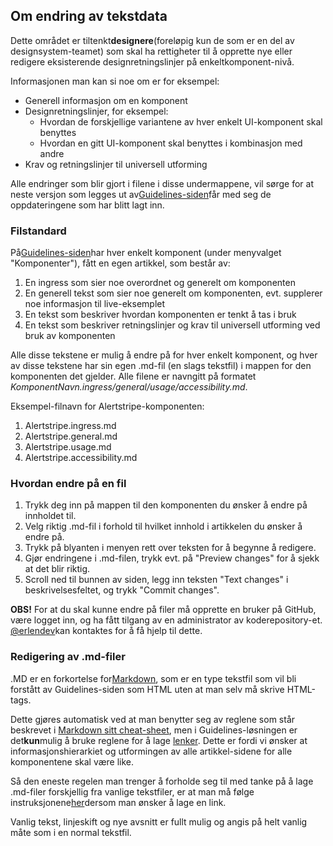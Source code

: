 ## Om endring av tekstdata

Dette området er tiltenkt**designere**(foreløpig kun de som er en del av designsystem-teamet)
som skal ha rettigheter til å opprette nye eller redigere eksisterende designretningslinjer 
på enkeltkomponent-nivå. 

Informasjonen man kan si noe om er for eksempel:
- Generell informasjon om en komponent
- Designretningslinjer, for eksempel:
    - Hvordan de forskjellige variantene av hver enkelt UI-komponent skal benyttes
    - Hvordan en gitt UI-komponent skal benyttes i kombinasjon med andre
- Krav og retningslinjer til universell utforming 

Alle endringer som blir gjort i filene i disse undermappene, vil sørge for at neste versjon som
legges ut av[Guidelines-siden](https://erlendev.github.com/nav-frontend-moduler)får med seg de
oppdateringene som har blitt lagt inn.


### Filstandard

På[Guidelines-siden](https://erlendev.github.com/nav-frontend-moduler)har hver enkelt komponent
(under menyvalget "Komponenter"), fått en egen artikkel, som består av:
1. En ingress som sier noe overordnet og generelt om komponenten
2. En generell tekst som sier noe generelt om komponenten, evt. supplerer noe informasjon til live-eksemplet
3. En tekst som beskriver hvordan komponenten er tenkt å tas i bruk
4. En tekst som beskriver retningslinjer og krav til universell utforming ved bruk av komponenten

Alle disse tekstene er mulig å endre på for hver enkelt komponent, og hver av disse tekstene
har sin egen .md-fil (en slags tekstfil) i mappen for den komponenten det gjelder. Alle 
filene er navngitt på formatet _KomponentNavn.ingress/general/usage/accessibility.md_. 

Eksempel-filnavn for Alertstripe-komponenten:
1. Alertstripe.ingress.md
2. Alertstripe.general.md
3. Alertstripe.usage.md
4. Alertstripe.accessibility.md


### Hvordan endre på en fil

1. Trykk deg inn på mappen til den komponenten du ønsker å endre på innholdet til.
2. Velg riktig .md-fil i forhold til hvilket innhold i artikkelen du ønsker å endre på.
3. Trykk på blyanten i menyen rett over teksten for å begynne å redigere.
4. Gjør endringene i .md-filen, trykk evt. på "Preview changes" for å sjekk at det blir riktig.
5. Scroll ned til bunnen av siden, legg inn teksten "Text changes" i beskrivelsesfeltet, 
og trykk "Commit changes".

**OBS!** For at du skal kunne endre på filer må opprette en bruker på GitHub, være logget inn, og ha fått tilgang av en administrator
av koderepository-et. [@erlendev](https://github.com/erlendev/)kan kontaktes for å få hjelp til dette.

### Redigering av .md-filer

.MD er en forkortelse for[Markdown](https://github.com/adam-p/markdown-here/wiki/Markdown-Cheatsheet),
som er en type tekstfil som vil bli forstått av Guidelines-siden som HTML uten at man selv må skrive HTML-tags.

Dette gjøres automatisk ved at man benytter seg av reglene som står beskrevet i 
[Markdown sitt cheat-sheet](https://github.com/adam-p/markdown-here/wiki/Markdown-Cheatsheet),
men i Guidelines-løsningen er det**kun**mulig å bruke reglene for å lage
[lenker](https://github.com/adam-p/markdown-here/wiki/Markdown-Cheatsheet#links). Dette er fordi
vi ønsker at informasjonshierarkiet og utformingen av alle artikkel-sidene for alle komponentene skal
være like. 

Så den eneste regelen man trenger å forholde seg til med tanke på å lage .md-filer forskjellig
fra vanlige tekstfiler, er at man må følge 
instruksjonene[her](https://github.com/adam-p/markdown-here/wiki/Markdown-Cheatsheet#links)dersom 
man ønsker å lage en link.


Vanlig tekst, linjeskift og nye avsnitt er fullt mulig og angis på helt vanlig måte som i en normal tekstfil.